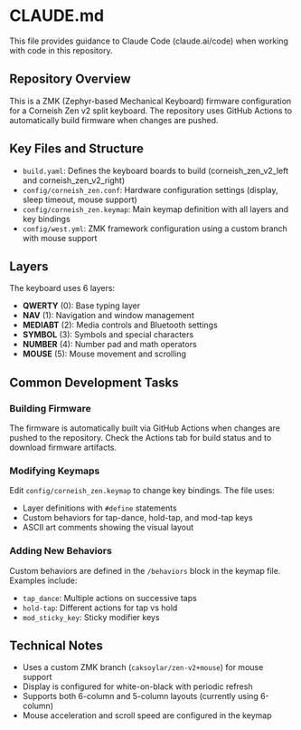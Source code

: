 # CLAUDE.md

This file provides guidance to Claude Code (claude.ai/code) when working with code in this repository.

## Repository Overview

This is a ZMK (Zephyr-based Mechanical Keyboard) firmware configuration for a Corneish Zen v2 split keyboard. The repository uses GitHub Actions to automatically build firmware when changes are pushed.

## Key Files and Structure

- `build.yaml`: Defines the keyboard boards to build (corneish_zen_v2_left and corneish_zen_v2_right)
- `config/corneish_zen.conf`: Hardware configuration settings (display, sleep timeout, mouse support)
- `config/corneish_zen.keymap`: Main keymap definition with all layers and key bindings
- `config/west.yml`: ZMK framework configuration using a custom branch with mouse support

## Layers

The keyboard uses 6 layers:
- **QWERTY** (0): Base typing layer
- **NAV** (1): Navigation and window management
- **MEDIABT** (2): Media controls and Bluetooth settings
- **SYMBOL** (3): Symbols and special characters
- **NUMBER** (4): Number pad and math operators
- **MOUSE** (5): Mouse movement and scrolling

## Common Development Tasks

### Building Firmware
The firmware is automatically built via GitHub Actions when changes are pushed to the repository. Check the Actions tab for build status and to download firmware artifacts.

### Modifying Keymaps
Edit `config/corneish_zen.keymap` to change key bindings. The file uses:
- Layer definitions with `#define` statements
- Custom behaviors for tap-dance, hold-tap, and mod-tap keys
- ASCII art comments showing the visual layout

### Adding New Behaviors
Custom behaviors are defined in the `/behaviors` block in the keymap file. Examples include:
- `tap_dance`: Multiple actions on successive taps
- `hold-tap`: Different actions for tap vs hold
- `mod_sticky_key`: Sticky modifier keys

## Technical Notes

- Uses a custom ZMK branch (`caksoylar/zen-v2+mouse`) for mouse support
- Display is configured for white-on-black with periodic refresh
- Supports both 6-column and 5-column layouts (currently using 6-column)
- Mouse acceleration and scroll speed are configured in the keymap
